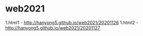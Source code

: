 # web2021
1.html1 - <http://hanyong5.github.io/web2021/20201126>
1.html2 - <http://hanyong5.github.io/web2021/20201127>
